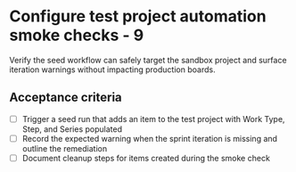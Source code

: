 <!--
title: Configure test project automation smoke checks - 9
labels: ["test"]
assignees: ["mfortin014"]
uid: test-project-bootstrap-child-1-automation-9
parent_uid: test-project-bootstrap-epic-9
type: Chore
status: Draft
priority: P1
area: ci
project: "test"
series: "Throughput"
work_type: Child
story_points: 3
step: 1
sprint: "Sprint 13"
-->

# Configure test project automation smoke checks - 9

Verify the seed workflow can safely target the sandbox project and surface iteration warnings without impacting production boards.

## Acceptance criteria

- [ ] Trigger a seed run that adds an item to the test project with Work Type, Step, and Series populated
- [ ] Record the expected warning when the sprint iteration is missing and outline the remediation
- [ ] Document cleanup steps for items created during the smoke check
